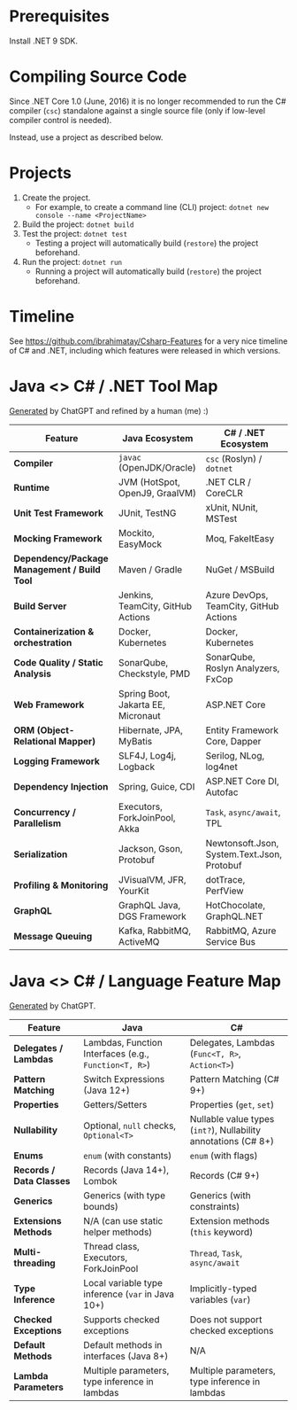 # Prerequisites
Install .NET 9 SDK.

# Compiling Source Code
Since .NET Core 1.0 (June, 2016) it is no longer recommended to run the C# compiler (`csc`) standalone against a single source file (only if low-level compiler control is needed).

Instead, use a project as described below.

# Projects
1. Create the project. 
   * For example, to create a command line (CLI) project: `dotnet new console --name <ProjectName>`
1. Build the project: `dotnet build`
1. Test the project: `dotnet test`
   * Testing a project will automatically build (`restore`) the project beforehand.
1. Run the project: `dotnet run`
   * Running a project will automatically build (`restore`) the project beforehand.

# Timeline
See https://github.com/ibrahimatay/Csharp-Features for a very nice timeline of C# and .NET, including which features were released in which versions.

# Java <> C# / .NET Tool Map
[Generated](https://chatgpt.com/share/67dd5cfd-4364-8007-98ed-ffd5b26bd70d) by ChatGPT and refined by a human (me) :)

| Feature                                          | Java Ecosystem                    | C# / .NET Ecosystem          |
|------------------------------------------------- |-----------------------------------|------------------------------|
| **Compiler**                                     | `javac` (OpenJDK/Oracle)          | `csc` (Roslyn) / `dotnet`    |
| **Runtime**                                      | JVM (HotSpot, OpenJ9, GraalVM)    | .NET CLR / CoreCLR           |
| **Unit Test Framework**                          | JUnit, TestNG                     | xUnit, NUnit, MSTest         |
| **Mocking Framework**                            | Mockito, EasyMock                 | Moq, FakeItEasy              |
| **Dependency/Package Management / Build Tool**   | Maven / Gradle                    | NuGet / MSBuild              |
| **Build Server**                                 | Jenkins, TeamCity, GitHub Actions | Azure DevOps, TeamCity, GitHub Actions |
| **Containerization & orchestration**             | Docker, Kubernetes                | Docker, Kubernetes           |
| **Code Quality / Static Analysis**               | SonarQube, Checkstyle, PMD        | SonarQube, Roslyn Analyzers, FxCop |
| **Web Framework**                                | Spring Boot, Jakarta EE, Micronaut| ASP.NET Core                 |
| **ORM (Object-Relational Mapper)**               | Hibernate, JPA, MyBatis           | Entity Framework Core, Dapper |
| **Logging Framework**                            | SLF4J, Log4j, Logback             | Serilog, NLog, log4net       |
| **Dependency Injection**                         | Spring, Guice, CDI                | ASP.NET Core DI, Autofac     |
| **Concurrency / Parallelism**                    | Executors, ForkJoinPool, Akka     | `Task`, `async/await`, TPL   |
| **Serialization**                                | Jackson, Gson, Protobuf           | Newtonsoft.Json, System.Text.Json, Protobuf |
| **Profiling & Monitoring**                       | JVisualVM, JFR, YourKit           | dotTrace, PerfView           |
| **GraphQL**                                      | GraphQL Java, DGS Framework       | HotChocolate, GraphQL.NET    |
| **Message Queuing**                              | Kafka, RabbitMQ, ActiveMQ         | RabbitMQ, Azure Service Bus  |

# Java <> C# / Language Feature Map
[Generated](https://chatgpt.com/share/67dd5cfd-4364-8007-98ed-ffd5b26bd70d) by ChatGPT.

| Feature                        | Java                     | C# |
|------------------------------------------------- |-----------------------------------|------------------------------|
| **Delegates / Lambdas**        | Lambdas, Function Interfaces (e.g., `Function<T, R>`) | Delegates, Lambdas (`Func<T, R>`, `Action<T>`) |
| **Pattern Matching**           | Switch Expressions (Java 12+)     | Pattern Matching (C# 9+)     |
| **Properties**                 | Getters/Setters                   | Properties (`get`, `set`)    |
| **Nullability**                | Optional, `null` checks, `Optional<T>` | Nullable value types (`int?`), Nullability annotations (C# 8+) |
| **Enums**                      | `enum` (with constants)           | `enum` (with flags)          |
| **Records / Data Classes**     | Records (Java 14+), Lombok        | Records (C# 9+)              |
| **Generics**                   | Generics (with type bounds)       | Generics (with constraints)  |
| **Extensions Methods**         | N/A (can use static helper methods) | Extension methods (`this` keyword) |
| **Multi-threading**            | Thread class, Executors, ForkJoinPool | `Thread`, `Task`, `async/await` |
| **Type Inference**             | Local variable type inference (`var` in Java 10+) | Implicitly-typed variables (`var`) |
| **Checked Exceptions**         | Supports checked exceptions       | Does not support checked exceptions |
| **Default Methods**            | Default methods in interfaces (Java 8+) | N/A                         |
| **Lambda Parameters**          | Multiple parameters, type inference in lambdas | Multiple parameters, type inference in lambdas |